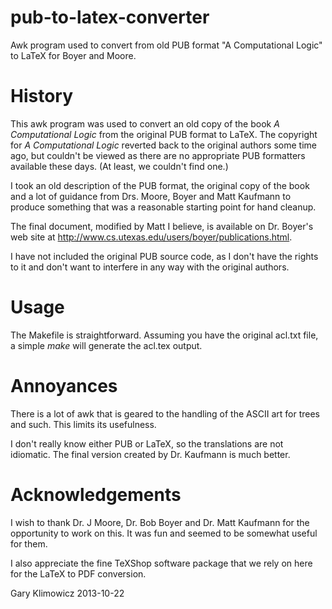 pub-to-latex-converter
======================

Awk program used to convert from old PUB format "A Computational Logic" to LaTeX for Boyer and Moore.

# History
This awk program was used to convert an old copy of the book _A Computational Logic_ from the original PUB format to LaTeX. The copyright for _A Computational Logic_ reverted back to the original authors some time ago, but couldn't be viewed as there are no appropriate PUB formatters available these days. (At least, we couldn't find one.)

I took an old description of the PUB format, the original copy of the book and a lot of guidance from Drs. Moore, Boyer and Matt Kaufmann to produce something that was a reasonable starting point for hand cleanup.

The final document, modified by Matt I believe, is available on Dr. Boyer's web site at http://www.cs.utexas.edu/users/boyer/publications.html.

I have not included the original PUB source code, as I don't have the rights to it and don't want to interfere in any way with the original authors.

# Usage
The Makefile is straightforward. Assuming you have the original acl.txt file, a simple _make_ will generate the acl.tex output.

# Annoyances
There is a lot of awk that is geared to the handling of the ASCII art for trees and such. This limits its usefulness.

I don't really know either PUB or LaTeX, so the translations are not idiomatic. The final version created by Dr. Kaufmann is much better.

# Acknowledgements
I wish to thank Dr. J Moore, Dr. Bob Boyer and Dr. Matt Kaufmann for the opportunity to work on this. It was fun and seemed to be somewhat useful for them.

I also appreciate the fine TeXShop software package that we rely on here for the LaTeX to PDF conversion.


Gary Klimowicz
2013-10-22
